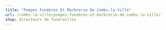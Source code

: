 ```yaml
---
title: "Pompes Funèbres Et Marbrerie De Combs-la-Ville"
url: /combs-la-ville/pompes-funebres-et-marbrerie-de-combs-la-ville/
shop: directeurs de funérailles
---
```


